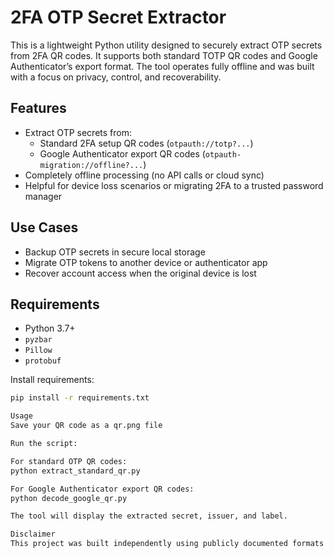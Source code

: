 # 2FA OTP Secret Extractor

This is a lightweight Python utility designed to securely extract OTP secrets from 2FA QR codes. It supports both standard TOTP QR codes and Google Authenticator’s export format. The tool operates fully offline and was built with a focus on privacy, control, and recoverability.

## Features

- Extract OTP secrets from:
  - Standard 2FA setup QR codes (`otpauth://totp?...`)
  - Google Authenticator export QR codes (`otpauth-migration://offline?...`)
- Completely offline processing (no API calls or cloud sync)
- Helpful for device loss scenarios or migrating 2FA to a trusted password manager

## Use Cases

- Backup OTP secrets in secure local storage
- Migrate OTP tokens to another device or authenticator app
- Recover account access when the original device is lost

## Requirements

- Python 3.7+
- `pyzbar`
- `Pillow`
- `protobuf`

Install requirements:

```bash
pip install -r requirements.txt

Usage
Save your QR code as a qr.png file

Run the script:

For standard OTP QR codes:
python extract_standard_qr.py

For Google Authenticator export QR codes:
python decode_google_qr.py

The tool will display the extracted secret, issuer, and label.

Disclaimer
This project was built independently using publicly documented formats and open libraries. No third-party code under restrictive licenses was used. It is intended for personal use or education only. Please ensure you handle all extracted secrets securely.
